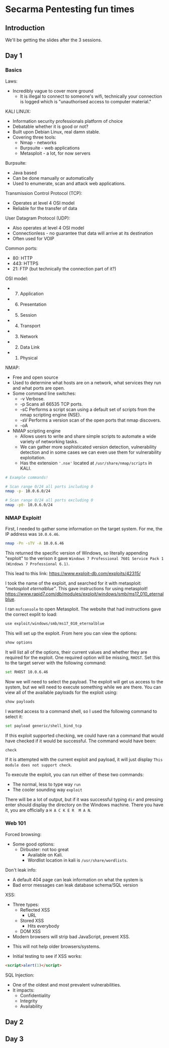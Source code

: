 # Secarma Pentesting fun times

## Introduction

We'll be getting the slides after the 3 sessions.

## Day 1

### Basics

Laws:

* Incredibly vague to cover more ground
  - It is illegal to connect to someone's wifi, technically your connection is logged which is "unauthorised access to computer material."

KALI LINUX:

* Information security professionals platform of choice
* Debatable whether it is good or not?
* Built upon Debian Linux, real damn stable.
* Covering three tools:
  - Nmap - networks
  - Burpsuite - web applications
  - Metasploit - a lot, for now servers

Burpsuite:

* Java based
* Can be done manually or automatically
* Used to enumerate, scan and attack web applications.

Transmission Control Protocol (TCP):

* Operates at level 4 OSI model
* Reliable for the transfer of data


User Datagram Protocol (UDP):

* Also operates at level 4 OSI model
* Connectionless - no guarantee that data will arrive at its destination
* Often used for VOIP

Common ports:

* 80: HTTP
* 443: HTTPS
* 21: FTP (but technically the connection part of it?)

OSI model:

* 7) Application
* 6) Presentation
* 5) Session
* 4) Transport
* 3) Network
* 2) Data Link
* 1) Physical

NMAP:

* Free and open source
* Used to determine what hosts are on a network, what services they run and what ports are open.
* Some command line switches:
  - -v Verbose.
  - -p Scans all 66535 TCP ports.
  - -sC Performs a script scan using a default set of scripts from the nmap scripting engine (NSE).
  - -sV Performs a version scan of the open ports that nmap discovers.
  - -oA
* NMAP scripting engine
  - Allows users to write and share simple scripts to automate a wide variety of networking tasks.
  - We can gather more sophisticated version detection, vulnerability detection and in some cases we can even use them for vulnerability exploitation.
  - Has the extension `'.nse'` located at `/usr/share/nmap/scripts` in KALI.

```bash
# Example commands!

# Scan range 0/24 all ports including 0
nmap -p- 10.0.6.0/24

# Scan range 0/24 all ports excluding 0
nmap -p0- 10.0.6.0/24
```

### NMAP Exploit!

First, I needed to gather some information on the target system. For me, the IP address was `10.0.6.46`.

```bash
nmap -Pn -sTV -A 10.0.6.46
```

This returned the specific version of Windows, so literally appending "exploit" to the verison it gave `Windows 7 Professional 7601 Service Pack 1 (Windows 7 Professional 6.1)`.

This lead to this link: https://www.exploit-db.com/exploits/42315/

I took the name of the exploit, and searched for it with metasploit: _"metasploit eternalblue"_. This gave instructions for using metasploit! https://www.rapid7.com/db/modules/exploit/windows/smb/ms17_010_eternalblue.

I ran `msfconsole` to open Metasploit. The website that had instructions gave the correct explit to load:

```bash
use exploit/windows/smb/ms17_010_eternalblue
```

This will set up the exploit. From here you can view the options:

```bash
show options
```

It will list all of the options, their current values and whether they are required for the exploit. One required option will be missing, `RHOST`. Set this to the target server with the following command:

```bash
set RHOST 10.0.6.46
```

Now we will need to select the payload. The exploit will get us access to the system, but we will need to execute something while we are there. You can view all of the available payloads for the exploit using:

```bash
show payloads
```

I wanted access to a command shell, so I used the following command to select it:

```bash
set payload generic/shell_bind_tcp
```

If this exploit supported checking, we could have ran a command that would have checked if it would be successful. The command would have been:

```bash
check
```

If it is attempted with the current exploit and payload, it will just display `This module does not support check`.

To execute the exploit, you can run either of these two commands:

* The normal, less to type way `run`
* The cooler sounding way `exploit`

There will be a lot of output, but if it was successful typing `dir` and pressing enter should display the directory on the Windows machine. There you have it, you are officially a `H A C K E R  M A N`.

### Web 101

Forced browsing:

* Some good options:
  - Dirbuster: not too great
    - Available on Kali.
    - Wordlist location in kali is `/usr/share/wordlists`.

Don't leak info:

* A default 404 page can leak information on what the system is
* Bad error messages can leak database schema/SQL version

XSS:

* Three types:
  * Reflected XSS
    - URL
  * Stored XSS
    - Hits everybody
  * DOM XSS
*  Modern browsers will strip bad JavaScript, prevent XSS.
  - This will not help older browsers/systems.
* Initial testing to see if XSS works:

```html
<script>alert(1)</script>
```

SQL Injection:

* One of the oldest and most prevalent vulnerabilities.
* It impacts:
  - Confidentiality
  - Integrity
  - Availability


## Day 2

## Day 3
